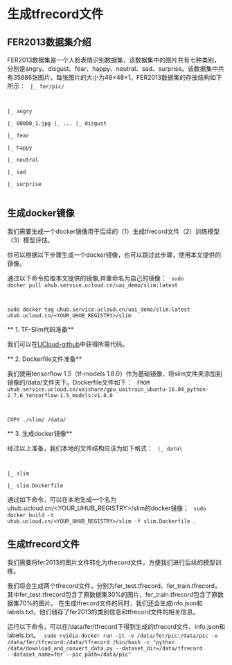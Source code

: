 

# 生成tfrecord文件

## FER2013数据集介绍
FER2013数据集是一个人脸表情识别数据集，该数据集中的图片共有七种类别，分别是angry、disgust、fear、happy、neutral、sad、surprise。该数据集中共有35886张图片，每张图片的大小为48×48×1。FER2013数据集的存放结构如下所示：
<code>
|_ fer/pic/

  |_ angry\
     |_ 00000_1.jpg
     |_ ...
  |_ disgust\
  |_ fear\
  |_ happy\
  |_ neutral\
  |_ sad\
  |_ surprise\
</code>

## 生成docker镜像
我们需要生成一个docker镜像用于后续的（1）生成tfrecord文件（2）训练模型（3）模型评估。

你可以根据以下步骤生成一个docker镜像，也可以跳过此步骤，使用本文提供的镜像。

通过以下命令拉取本文提供的镜像,并重命名为自己的镜像：
<code>
sudo docker pull uhub.service.ucloud.cn/uai_demo/slim:latest

sudo docker tag uhub.service.ucloud.cn/uai_demo/slim:latest uhub.ucloud.cn/<YOUR\_UHUB\_REGISTRY>/slim
</code>

** 1. TF-Slim代码准备** 

我们可以在[UCloud-github](https://github.com/ucloud/uai-sdk/tree/master/examples/tensorflow/train/slim)中获得所需代码。

**  2. Dockerfile文件准备**

我们使用tensorflow 1.5（tf-models 1.8.0）作为基础镜像，将slim文件夹添加到镜像的/data/文件夹下。Dockerfile文件如下：
<code>
FROM uhub.service.ucloud.cn/uaishare/gpu_uaitrain_ubuntu-16.04_python-2.7.6_tensorflow-1.5_models:v1.8.0

COPY ./slim/ /data/
</code>

**  3. 生成docker镜像**

经过以上准备，我们本地的文件结构应该为如下格式：
<code>
|_ data\

   |_ slim\
   |_ slim.Dockerfile  
</code>
通过如下命令，可以在本地生成一个名为uhub.ucloud.cn/<YOUR\_UHUB\_REGISTRY>/slim的docker镜像；
<code>
sudo docker build -t uhub.ucloud.cn/<YOUR_UHUB_REGISTRY>/slim -f slim.Dockerfile .
</code>

## 生成tfrecord文件
我们需要将fer2013的图片文件转化为tfrecord文件，方便我们进行后续的模型训练。

我们将会生成两个tfrecord文件，分别为fer\_test.tfrecord、fer\_train.tfrecord，其中fer\_test.tfrecord包含了原数据集30%的图片，fer\_train.tfrecord包含了原数据集70%的图片。
在生成tfrecord文件的同时，我们还会生成info.json和labels.txt，他们储存了fer2013的类别信息和tfrecord文件的相关信息。

运行以下命令，可以在/data/fer/tfrecord下得到生成的tfrecord文件、info.json和labels.txt。
<code>
sudo nvidia-docker run -it -v /data/fer/pic:/data/pic -v /data/fer/tfrecord:/data/tfrecord /bin/bash -c "python /data/download_and_convert_data.py --dataset_dir=/data/tfrecord --dataset_name=fer --pic_path=/data/pic"
</code>

